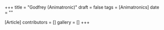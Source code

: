 +++
title = "Godfrey (Animatronic)"
draft = false
tags = [Animatronics]
date = ""

[Article]
contributors = []
gallery = []
+++